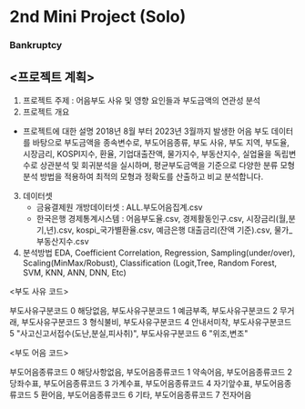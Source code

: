 # 2nd Mini Project (Solo) 
### Bankruptcy

## <프로젝트 계획>


1. 프로젝트 주제 : 어음부도 사유 및 영향 요인들과 부도금액의 연관성 분석  
2. 프로젝트 개요
 * 프로젝트에 대한 설명
   2018년 8월 부터 2023년 3월까지 발생한 어음 부도 데이터를 바탕으로 부도금액을 종속변수로, 부도어음종류,  부도 사유, 부도 지역, 부도율,
   시장금리, KOSPI지수, 환율, 기업대출잔액, 물가지수, 부동산지수, 실업율을 독립변수로 상관분석 및  회귀분석을 실시하며, 평균부도금액을 기준으로
   다양한 분류 모형 분석 방법을 적용하여  최적의 모형과 정확도를 산출하고 비교 분석합니다.      
3. 데이터셋
   - 금융결제원 개방데이터셋 : ALL.부도어음집계.csv
   - 한국은행 경제통계시스템 : 어음부도율.csv, 경제활동인구.csv, 시장금리(월,분기,년).csv, kospi_국가별환율.csv, 예금은행 대출금리(잔액 기준).csv, 물가_부동산지수.csv
4. 분석방법
   EDA, Coefficient Correlation, Regression, Sampling(under/over), Scaling(MinMax/Robust), Classification (Logit,Tree,  Random Forest, SVM, KNN, ANN, DNN, Etc)


<부도 사유 코드>  
   
부도사유구분코드	0	 해당없음,
부도사유구분코드	1	 예금부족,
부도사유구분코드	2	 무거래,
부도사유구분코드	3	 형식불비,
부도사유구분코드	4	 안내서미착,
부도사유구분코드	5	 "사고신고서접수(도난,분실,피사취)",
부도사유구분코드	6	 "위조,변조"

<부도 어음 코드>

부도어음종류코드	0	 해당사항없음,
부도어음종류코드	1	 약속어음,
부도어음종류코드	2	 당좌수표,
부도어음종류코드	3	 가계수표,
부도어음종류코드	4	 자기앞수표,
부도어음종류코드	5	 환어음,
부도어음종류코드	6	 기타,
부도어음종류코드	7	 전자어음
